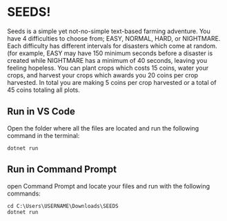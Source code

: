 # SEEDS!

Seeds is a simple yet not-no-simple text-based farming adventure. You have 4 difficulties to choose from; EASY, NORMAL, HARD, or NIGHTMARE. Each difficulty has different intervals for disasters which come at random. (for example, EASY may have 150 minimum seconds before a disaster is created while NIGHTMARE has a minimum of 40 seconds, leaving you feeling hopeless. You can plant crops which costs 15 coins, water your crops, and harvest your crops which awards you 20 coins per crop harvested. In total you are making 5 coins per crop harvested or a total of 45 coins totaling all plots. 

## Run in VS Code

Open the folder where all the files are located and run the following command in the terminal:
```shell
dotnet run
```

## Run in Command Prompt

open Command Prompt and locate your files and run with the following commands:
```shell
cd C:\Users\USERNAME\Downloads\SEEDS
dotnet run
```
